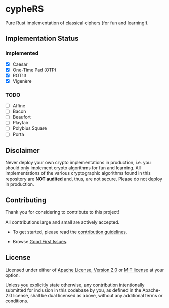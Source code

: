 # cypheRS

Pure Rust implementation of classical ciphers (for fun and learning!).

## Implementation Status

### Implemented

- [x] Caesar
- [x] One-Time Pad (OTP)
- [x] ROT13
- [x] Vigenère

### TODO

- [ ] Affine
- [ ] Bacon
- [ ] Beaufort
- [ ] Playfair
- [ ] Polybius Square
- [ ] Porta

## Disclaimer

Never deploy your own crypto implementations in production, i.e. you should only implement crypto algorithms for fun and learning.
All implementations of the various cryptographic algorithms found in this repository are **NOT audited** and, thus, are not secure.
Please do not deploy in production.

## Contributing

Thank you for considering to contribute to this project!

All contributions large and small are actively accepted.

- To get started, please read the [contribution guidelines](https://github.com/nostandard/cyphers/blob/main/CONTRIBUTING.md).

- Browse [Good First Issues](https://github.com/nostandard/cyphers/labels/good%20first%20issue).

## License

Licensed under either of <a href="LICENSE-APACHE">Apache License, Version 2.0</a> or <a href="LICENSE-MIT">MIT license</a> at your option.

Unless you explicitly state otherwise, any contribution intentionally submitted for inclusion in this codebase by you, as defined in the Apache-2.0 license,
shall be dual licensed as above, without any additional terms or conditions.
